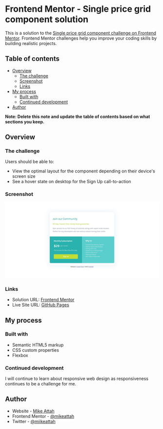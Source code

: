 # Frontend Mentor - Single price grid component solution

This is a solution to the [Single price grid component challenge on Frontend Mentor](https://www.frontendmentor.io/challenges/single-price-grid-component-5ce41129d0ff452fec5abbbc). Frontend Mentor challenges help you improve your coding skills by building realistic projects.

## Table of contents

- [Overview](#overview)
  - [The challenge](#the-challenge)
  - [Screenshot](#screenshot)
  - [Links](#links)
- [My process](#my-process)
  - [Built with](#built-with)
  - [Continued development](#continued-development)
- [Author](#author)

**Note: Delete this note and update the table of contents based on what sections you keep.**

## Overview

### The challenge

Users should be able to:

- View the optimal layout for the component depending on their device's screen size
- See a hover state on desktop for the Sign Up call-to-action

### Screenshot

![Screenshot](./screenshot.JPG)

### Links

- Solution URL: [Frontend Mentor](https://www.frontendmentor.io/solutions/html-and-css-component-using-flexbox-bKDrw9uoh)
- Live Site URL: [GitHub Pages](https://mikeattah.github.io/single-price-grid-component/)

## My process

### Built with

- Semantic HTML5 markup
- CSS custom properties
- Flexbox

### Continued development

I will continue to learn about responsive web design as responsiveness continues to be a challenge for me.

## Author

- Website - [Mike Attah](https://mikeattah.com)
- Frontend Mentor - [@mikeattah](https://www.frontendmentor.io/profile/mikeattah)
- Twitter - [@miikeattah](https://www.twitter.com/miikeattah)
